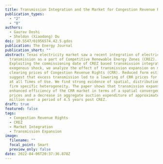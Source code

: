 ```yaml
---
title: Transmission Integration and the Market for Congestion Revenue Rights
publication_types:
  - "2"
  - "0"
authors:
  - Gaurav Doshi
  - Sheldon (Xiaodong) Du
doi: 10.5547/01956574.42.5.gdos
publication: The Energy Journal
publication_short: ""
abstract: Texas electricity market saw a recent integration of electricity
  transmission as a part of Competitive Renewable Energy Zones (CREZ).
  Exploiting the commissioning date of CREZ based transmission integration as an
  exogenous shock, we analyze the effect of transmission expansion on market
  clearing prices of Congestion Revenue Rights (CRR). Reduced form estimates
  suggest that excess transmission led to a lowering of CRR prices for contracts
  at all Times of Use. We find strong evidence of spatial, distributional, and
  firm specific heterogeneity. The paper shows that transmission expansion
  enhanced efficiency of the CRR market in terms of a spatial convergence in
  prices and a decrease in aggregate auction expenditure of approximately $260
  million over a period of 4.5 years post CREZ.
draft: true
featured: false
tags:
  - Congestion Revenue Rights
  - CREZ
  - Market Integration
  - Transmission Expansion
image:
  filename: ""
  focal_point: Smart
  preview_only: false
date: 2022-04-06T20:37:36.878Z
---
```


